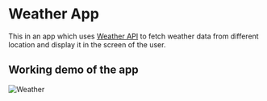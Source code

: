 # Weather App
This in an app which uses [Weather API](https://www.weatherapi.com/) to fetch weather data from different location and display it in the screen of the user. 


## Working demo of the app
![Weather](https://github.com/yashcrest/weather_app/assets/79971012/813c0480-ed86-4391-adff-c1e1e827e819)
